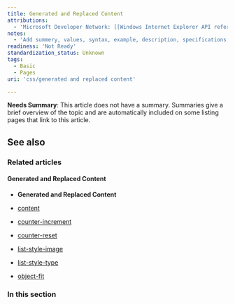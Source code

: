 ```yaml
---
title: Generated and Replaced Content
attributions:
  - 'Microsoft Developer Network: [[Windows Internet Explorer API reference](http://msdn.microsoft.com/en-us/library/ie/hh828809%28v=vs.85%29.aspx) Article]'
notes:
  - 'Add summery, values, syntax, example, description, specifications, compatibility.'
readiness: 'Not Ready'
standardization_status: Unknown
tags:
  - Basic
  - Pages
uri: 'css/generated and replaced content'

---
```

**Needs Summary**: This article does not have a summary. Summaries give a brief overview of the topic and are automatically included on some listing pages that link to this article.

## See also

### Related articles

#### Generated and Replaced Content

-   **Generated and Replaced Content**

-   [content](/css/properties/content)

-   [counter-increment](/css/properties/counter-increment)

-   [counter-reset](/css/properties/counter-reset)

-   [list-style-image](/css/properties/list-style-image)

-   [list-style-type](/css/properties/list-style-type)

-   [object-fit](/css/properties/object-fit)

### In this section
